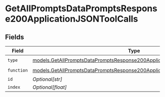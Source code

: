 # GetAllPromptsDataPromptsResponse200ApplicationJSONToolCalls


## Fields

| Field                                                                                                                                                          | Type                                                                                                                                                           | Required                                                                                                                                                       | Description                                                                                                                                                    |
| -------------------------------------------------------------------------------------------------------------------------------------------------------------- | -------------------------------------------------------------------------------------------------------------------------------------------------------------- | -------------------------------------------------------------------------------------------------------------------------------------------------------------- | -------------------------------------------------------------------------------------------------------------------------------------------------------------- |
| `type`                                                                                                                                                         | [models.GetAllPromptsDataPromptsResponse200ApplicationJSONResponseBody3Type](../models/getallpromptsdatapromptsresponse200applicationjsonresponsebody3type.md) | :heavy_check_mark:                                                                                                                                             | N/A                                                                                                                                                            |
| `function`                                                                                                                                                     | [models.GetAllPromptsDataPromptsResponse200ApplicationJSONFunction](../models/getallpromptsdatapromptsresponse200applicationjsonfunction.md)                   | :heavy_check_mark:                                                                                                                                             | N/A                                                                                                                                                            |
| `id`                                                                                                                                                           | *Optional[str]*                                                                                                                                                | :heavy_minus_sign:                                                                                                                                             | N/A                                                                                                                                                            |
| `index`                                                                                                                                                        | *Optional[float]*                                                                                                                                              | :heavy_minus_sign:                                                                                                                                             | N/A                                                                                                                                                            |